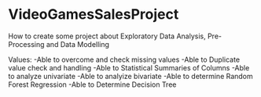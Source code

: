 # VideoGamesSalesProject
How to create some project about Exploratory Data Analysis, Pre-Processing and Data Modelling

Values: 
-Able to overcome and check missing values 
-Able to Duplicate value check and handling 
-Able to Statistical Summaries of Columns 
-Able to analyze univariate 
-Able to analyize bivariate
-Able to determine Random Forest Regression
-Able to Determine Decision Tree

